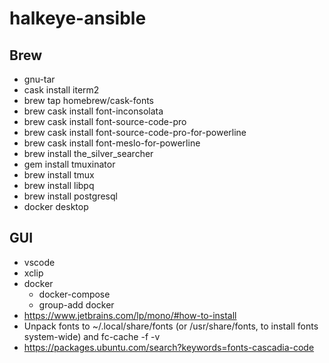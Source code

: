 # halkeye-ansible

## Brew

- gnu-tar
- cask install iterm2
- brew tap homebrew/cask-fonts
- brew cask install font-inconsolata
- brew cask install font-source-code-pro
- brew cask install font-source-code-pro-for-powerline
- brew cask install font-meslo-for-powerline
- brew install the_silver_searcher
- gem install tmuxinator
- brew install tmux
- brew install libpq
- brew install postgresql
- docker desktop

## GUI

* vscode
* xclip
* docker
    * docker-compose
    * group-add docker
* https://www.jetbrains.com/lp/mono/#how-to-install
*   Unpack fonts to ~/.local/share/fonts (or /usr/share/fonts, to install fonts system-wide) and fc-cache -f -v
* https://packages.ubuntu.com/search?keywords=fonts-cascadia-code
